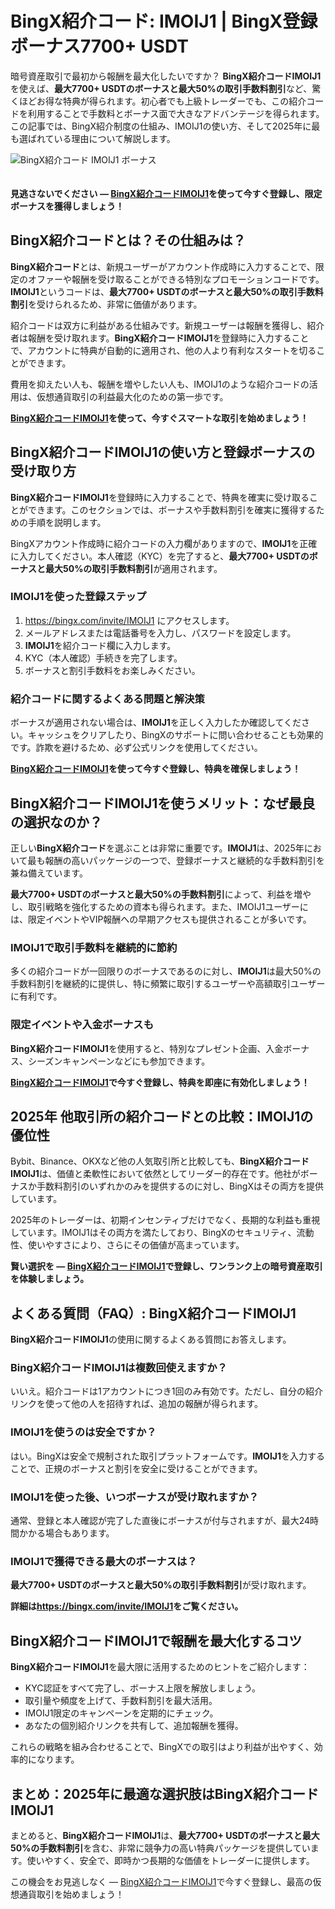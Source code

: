 <h1>BingX紹介コード: IMOIJ1 | BingX登録ボーナス7700+ USDT</h1>
<p>暗号資産取引で最初から報酬を最大化したいですか？ <strong>BingX紹介コードIMOIJ1</strong>を使えば、<strong>最大7700+ USDTのボーナスと最大50%の取引手数料割引</strong>など、驚くほどお得な特典が得られます。初心者でも上級トレーダーでも、この紹介コードを利用することで手数料とボーナス面で大きなアドバンテージを得られます。この記事では、BingX紹介制度の仕組み、IMOIJ1の使い方、そして2025年に最も選ばれている理由について解説します。</p>
<img src="https://images.mirror-media.xyz/publication-images/ubp9hkvKYCbqJ3NidSYp3.png" alt="BingX紹介コード IMOIJ1 ボーナス" style="max-width:100%;height:auto;margin-bottom:20px;">
<p><strong>見逃さないでください — <a href="https://bingx.com/invite/IMOIJ1">BingX紹介コードIMOIJ1</a>を使って今すぐ登録し、限定ボーナスを獲得しましょう！</strong></p>

<h2>BingX紹介コードとは？その仕組みは？</h2>
<p><strong>BingX紹介コード</strong>とは、新規ユーザーがアカウント作成時に入力することで、限定のオファーや報酬を受け取ることができる特別なプロモーションコードです。<strong>IMOIJ1</strong>というコードは、<strong>最大7700+ USDTのボーナスと最大50%の取引手数料割引</strong>を受けられるため、非常に価値があります。</p>
<p>紹介コードは双方に利益がある仕組みです。新規ユーザーは報酬を獲得し、紹介者は報酬を受け取れます。<strong>BingX紹介コードIMOIJ1</strong>を登録時に入力することで、アカウントに特典が自動的に適用され、他の人より有利なスタートを切ることができます。</p>
<p>費用を抑えたい人も、報酬を増やしたい人も、IMOIJ1のような紹介コードの活用は、仮想通貨取引の利益最大化のための第一歩です。</p>
<p><strong><a href="https://bingx.com/invite/IMOIJ1">BingX紹介コードIMOIJ1</a>を使って、今すぐスマートな取引を始めましょう！</strong></p>

<h2>BingX紹介コードIMOIJ1の使い方と登録ボーナスの受け取り方</h2>
<p><strong>BingX紹介コードIMOIJ1</strong>を登録時に入力することで、特典を確実に受け取ることができます。このセクションでは、ボーナスや手数料割引を確実に獲得するための手順を説明します。</p>
<p>BingXアカウント作成時に紹介コードの入力欄がありますので、<strong>IMOIJ1</strong>を正確に入力してください。本人確認（KYC）を完了すると、<strong>最大7700+ USDTのボーナスと最大50%の取引手数料割引</strong>が適用されます。</p>

<h3>IMOIJ1を使った登録ステップ</h3>
<ol>
<li><a href="https://bingx.com/invite/IMOIJ1">https://bingx.com/invite/IMOIJ1</a> にアクセスします。</li>
<li>メールアドレスまたは電話番号を入力し、パスワードを設定します。</li>
<li><strong>IMOIJ1</strong>を紹介コード欄に入力します。</li>
<li>KYC（本人確認）手続きを完了します。</li>
<li>ボーナスと割引手数料をお楽しみください。</li>
</ol>

<h3>紹介コードに関するよくある問題と解決策</h3>
<p>ボーナスが適用されない場合は、<strong>IMOIJ1</strong>を正しく入力したか確認してください。キャッシュをクリアしたり、BingXのサポートに問い合わせることも効果的です。詐欺を避けるため、必ず公式リンクを使用してください。</p>
<p><strong><a href="https://bingx.com/invite/IMOIJ1">BingX紹介コードIMOIJ1</a>を使って今すぐ登録し、特典を確保しましょう！</strong></p>

<h2>BingX紹介コードIMOIJ1を使うメリット：なぜ最良の選択なのか？</h2>
<p>正しい<strong>BingX紹介コード</strong>を選ぶことは非常に重要です。<strong>IMOIJ1</strong>は、2025年において最も報酬の高いパッケージの一つで、登録ボーナスと継続的な手数料割引を兼ね備えています。</p>
<p><strong>最大7700+ USDTのボーナスと最大50%の手数料割引</strong>によって、利益を増やし、取引戦略を強化するための資本も得られます。また、IMOIJ1ユーザーには、限定イベントやVIP報酬への早期アクセスも提供されることが多いです。</p>

<h3>IMOIJ1で取引手数料を継続的に節約</h3>
<p>多くの紹介コードが一回限りのボーナスであるのに対し、<strong>IMOIJ1</strong>は最大50%の手数料割引を継続的に提供し、特に頻繁に取引するユーザーや高額取引ユーザーに有利です。</p>

<h3>限定イベントや入金ボーナスも</h3>
<p><strong>BingX紹介コードIMOIJ1</strong>を使用すると、特別なプレゼント企画、入金ボーナス、シーズンキャンペーンなどにも参加できます。</p>
<p><strong><a href="https://bingx.com/invite/IMOIJ1">BingX紹介コードIMOIJ1</a>で今すぐ登録し、特典を即座に有効化しましょう！</strong></p>

<h2>2025年 他取引所の紹介コードとの比較：IMOIJ1の優位性</h2>
<p>Bybit、Binance、OKXなど他の人気取引所と比較しても、<strong>BingX紹介コードIMOIJ1</strong>は、価値と柔軟性において依然としてリーダー的存在です。他社がボーナスか手数料割引のいずれかのみを提供するのに対し、BingXはその両方を提供しています。</p>
<p>2025年のトレーダーは、初期インセンティブだけでなく、長期的な利益も重視しています。IMOIJ1はその両方を満たしており、BingXのセキュリティ、流動性、使いやすさにより、さらにその価値が高まっています。</p>
<p><strong>賢い選択を — <a href="https://bingx.com/invite/IMOIJ1">BingX紹介コードIMOIJ1</a>で登録し、ワンランク上の暗号資産取引を体験しましょう。</strong></p>

<h2>よくある質問（FAQ）: BingX紹介コードIMOIJ1</h2>
<p><strong>BingX紹介コードIMOIJ1</strong>の使用に関するよくある質問にお答えします。</p>

<h3>BingX紹介コードIMOIJ1は複数回使えますか？</h3>
<p>いいえ。紹介コードは1アカウントにつき1回のみ有効です。ただし、自分の紹介リンクを使って他の人を招待すれば、追加の報酬が得られます。</p>

<h3>IMOIJ1を使うのは安全ですか？</h3>
<p>はい。BingXは安全で規制された取引プラットフォームです。<strong>IMOIJ1</strong>を入力することで、正規のボーナスと割引を安全に受けることができます。</p>

<h3>IMOIJ1を使った後、いつボーナスが受け取れますか？</h3>
<p>通常、登録と本人確認が完了した直後にボーナスが付与されますが、最大24時間かかる場合もあります。</p>

<h3>IMOIJ1で獲得できる最大のボーナスは？</h3>
<p><strong>最大7700+ USDTのボーナスと最大50%の取引手数料割引</strong>が受け取れます。</p>
<p><strong>詳細は<a href="https://bingx.com/invite/IMOIJ1">https://bingx.com/invite/IMOIJ1</a>をご覧ください。</strong></p>

<h2>BingX紹介コードIMOIJ1で報酬を最大化するコツ</h2>
<p><strong>BingX紹介コードIMOIJ1</strong>を最大限に活用するためのヒントをご紹介します：</p>
<ul>
<li>KYC認証をすべて完了し、ボーナス上限を解放しましょう。</li>
<li>取引量や頻度を上げて、手数料割引を最大活用。</li>
<li>IMOIJ1限定のキャンペーンを定期的にチェック。</li>
<li>あなたの個別紹介リンクを共有して、追加報酬を獲得。</li>
</ul>
<p>これらの戦略を組み合わせることで、BingXでの取引はより利益が出やすく、効率的になります。</p>

<h2>まとめ：2025年に最適な選択肢はBingX紹介コードIMOIJ1</h2>
<p>まとめると、<strong>BingX紹介コードIMOIJ1</strong>は、<strong>最大7700+ USDTのボーナスと最大50%の手数料割引</strong>を含む、非常に競争力の高い特典パッケージを提供しています。使いやすく、安全で、即時かつ長期的な価値をトレーダーに提供します。</p>
<p>この機会をお見逃しなく — <a href="https://bingx.com/invite/IMOIJ1">BingX紹介コードIMOIJ1</a>で今すぐ登録し、最高の仮想通貨取引を始めましょう！</p>
